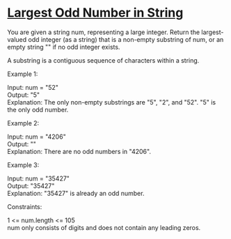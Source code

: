 # [Largest Odd Number in String](https://leetcode.com/problems/largest-odd-number-in-string/)

You are given a string num, representing a large integer. Return the largest-valued odd integer (as a string) that is a non-empty substring of num, or an empty string "" if no odd integer exists.  

A substring is a contiguous sequence of characters within a string.  

Example 1:  

Input: num = "52"  
Output: "5"  
Explanation: The only non-empty substrings are "5", "2", and "52". "5" is the only odd number.  

Example 2:  

Input: num = "4206"  
Output: ""  
Explanation: There are no odd numbers in "4206".  

Example 3:  

Input: num = "35427"  
Output: "35427"  
Explanation: "35427" is already an odd number.  
 

Constraints:  

1 <= num.length <= 105  
num only consists of digits and does not contain any leading zeros.  
